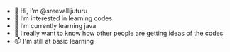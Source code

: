 - 👋 Hi, I’m @sreevallijuturu
- 👀 I’m interested in learning codes
- 🌱 I’m currently learning java
- 💞️ I really want to know how other people are getting ideas of the codes
- 📫 I'm still at basic learning 

<!---
sreevallijuturu/sreevallijuturu is a ✨ special ✨ repository because its `README.md` (this file) appears on your GitHub profile.
You can click the Preview link to take a look at your changes.
--->
